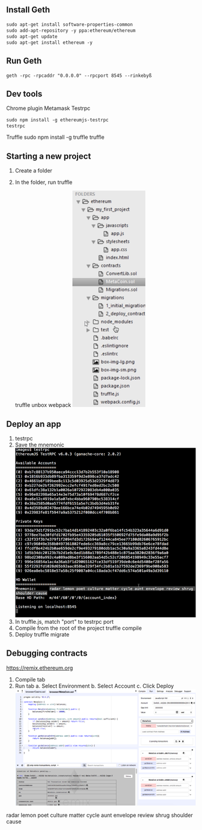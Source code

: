 ## Install Geth

    sudo apt-get install software-properties-common 
    sudo add-apt-repository -y ppa:ethereum/ethereum 
    sudo apt-get update 
    sudo apt-get install ethereum -y

## Run Geth

    geth -rpc -rpcaddr "0.0.0.0" --rpcport 8545 --rinkebyß

## Dev tools

Chrome plugin Metamask
Testrpc

    sudo npm install -g ethereumjs-testrpc
    testrpc

Truffle
    sudo npm install -g truffle
    truffle

## Starting a new project
1.  Create a folder
2.  In the folder, run truffle

    truffle unbox webpack
    <img src="images/truffle.png">

## Deploy an app
1.  testrpc
2.  Save the mnemonic
    <img src ="images/testrpc.png">
3.  In truffle.js, match "port" to testrpc port
4.  Compile from the root of the project
    truffle compile
5.  Deploy
    truffle migrate

## Debugging contracts

   https://remix.ethereum.org

1.  Compile tab
2.  Run tab
    a.  Select Environment
    b.  Select Account
    c.  Click Deploy
    <img src ="images/remix.png">

radar lemon poet culture matter cycle aunt envelope review shrug shoulder cause